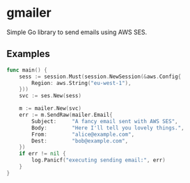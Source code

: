 # gmailer

Simple Go library to send emails using AWS SES.

## Examples

```go
func main() {
	sess := session.Must(session.NewSession(&aws.Config{
		Region: aws.String("eu-west-1"),
	}))
	svc := ses.New(sess)

	m := mailer.New(svc)
	err := m.SendRaw(mailer.Email{
		Subject:     "A fancy email sent with AWS SES",
		Body:        "Here I'll tell you lovely things.",
		From:        "alice@example.com",
		Dest:        "bob@example.com",
	})
	if err != nil {
		log.Panicf("executing sending email:", err)
	}
}
```
